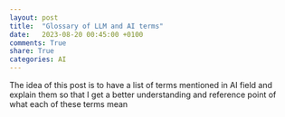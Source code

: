 ```yaml
---
layout: post
title:  "Glossary of LLM and AI terms"
date:   2023-08-20 00:45:00 +0100
comments: True
share: True
categories: AI
---
```

The idea of this post is to have a list of terms mentioned in AI field and explain them so that I get a better understanding and reference point of what each of these terms mean

